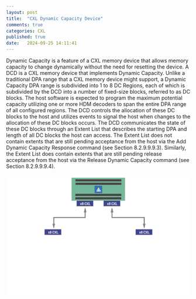 ```yaml
---
layout: post
title:  "CXL Dynamic Capacity Device"
comments: true
categories: CXL
published: true
date:   2024-09-25 14:11:41
---
```


Dynamic Capacity is a feature of a CXL memory device that allows memory capacity to change dynamically without the need for resetting the device. 
A DCD is a CXL memory device that implements Dynamic Capacity. Unlike a traditional DPA range that a CXL memory device might support, a Dynamic 
Capacity DPA range is subdivided into 1 to 8 DC Regions, each of which is subdivided by the DCD into a number of fixed-size blocks, referred to 
as DC blocks. The host software is expected to program the maximum potential capacity utilizing one or more HDM decoders to span the entire DPA
range of all configured regions. The DCD controls the allocation of these DC blocks to the host and utilizes events to signal the host when 
changes to the allocation of these DC blocks occurs. The DCD communicates the state of these DC blocks through an Extent List that describes the 
starting DPA and length of all DC blocks the host can access. The Extent List does not contain extents that are still pending acceptance from the 
host via the Add Dynamic Capacity Response command (see Section 8.2.9.9.9.3). Similarly, the Extent List does contain extents that are still 
pending release acceptance from the host via the Release Dynamic Capacity command (see Section 8.2.9.9.9.4).

![DCD illustration from Astera Labs](https://github.com/lbbxsxlz/lbbxsxlz.github.io/raw/master/images/CXL/dcd.gif)
